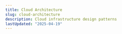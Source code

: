 ```yaml
---
title: Cloud Architecture
slug: cloud-architecture
description: Cloud infrastructure design patterns
lastUpdated: "2025-04-19"
---
```

